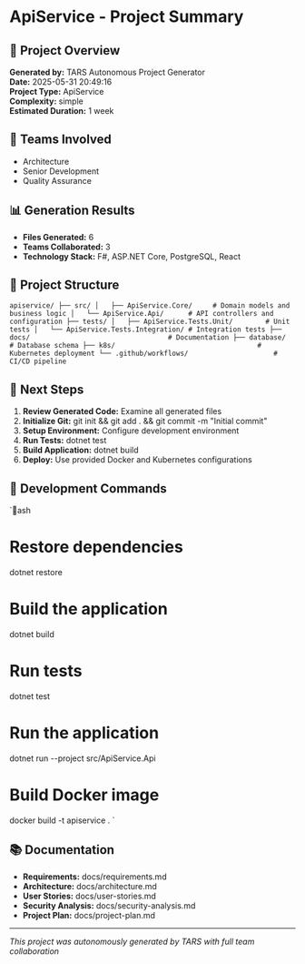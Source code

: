 # ApiService - Project Summary

## 🎯 Project Overview
**Generated by:** TARS Autonomous Project Generator  
**Date:** 2025-05-31 20:49:16  
**Project Type:** ApiService  
**Complexity:** simple  
**Estimated Duration:** 1 week  

## 🏢 Teams Involved
- Architecture
- Senior Development
- Quality Assurance


## 📊 Generation Results
- **Files Generated:** 6
- **Teams Collaborated:** 3
- **Technology Stack:** F#, ASP.NET Core, PostgreSQL, React

## 📁 Project Structure
`
apiservice/
├── src/
│   ├── ApiService.Core/     # Domain models and business logic
│   └── ApiService.Api/      # API controllers and configuration
├── tests/
│   ├── ApiService.Tests.Unit/        # Unit tests
│   └── ApiService.Tests.Integration/ # Integration tests
├── docs/                                  # Documentation
├── database/                              # Database schema
├── k8s/                                   # Kubernetes deployment
└── .github/workflows/                     # CI/CD pipeline
`

## 🚀 Next Steps
1. **Review Generated Code:** Examine all generated files
2. **Initialize Git:** git init && git add . && git commit -m "Initial commit"
3. **Setup Environment:** Configure development environment
4. **Run Tests:** dotnet test
5. **Build Application:** dotnet build
6. **Deploy:** Use provided Docker and Kubernetes configurations

## 🔧 Development Commands
`ash
# Restore dependencies
dotnet restore

# Build the application
dotnet build

# Run tests
dotnet test

# Run the application
dotnet run --project src/ApiService.Api

# Build Docker image
docker build -t apiservice .
`

## 📚 Documentation
- **Requirements:** docs/requirements.md
- **Architecture:** docs/architecture.md
- **User Stories:** docs/user-stories.md
- **Security Analysis:** docs/security-analysis.md
- **Project Plan:** docs/project-plan.md

---
*This project was autonomously generated by TARS with full team collaboration*

